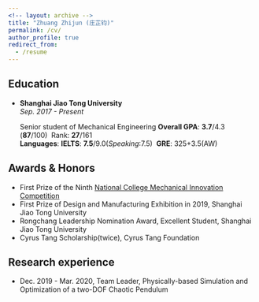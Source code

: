 ```yaml
---
<!-- layout: archive -->
title: "Zhuang Zhijun (庄芷钧)"
permalink: /cv/
author_profile: true
redirect_from:
  - /resume
---
```


## Education

* **Shanghai Jiao Tong University**  
  *Sep. 2017 - Present*

  Senior student of Mechanical Engineering
  **Overall GPA**: **3.7**/4.3 (**87**/100)&nbsp;&nbsp;Rank: **27**/161  
  **Languages**: **IELTS**: **7.5**/9.0(*Speaking*:7.5)&nbsp;&nbsp;**GRE**: 325+3.5(AW)

## Awards & Honors

* First Prize of the Ninth [National College Mechanical Innovation Competition](http://umic.ckcest.cn/)
* First Prize of Design and Manufacturing Exhibition in 2019, Shanghai Jiao Tong University
* Rongchang Leadership Nomination Award, Excellent Student, Shanghai Jiao Tong University
* Cyrus Tang Scholarship(twice), Cyrus Tang Foundation

## Research experience
* Dec. 2019 - Mar. 2020, Team Leader, Physically-based Simulation and Optimization of a two-DOF Chaotic Pendulum

